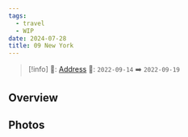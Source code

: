 ```yaml
---
tags:
  - travel
  - WIP
date: 2024-07-28
title: 09 New York
---
```



> [!info]
>📌: [Address]()
>📅: `2022-09-14` ➡️ `2022-09-19`

## Overview



## Photos

